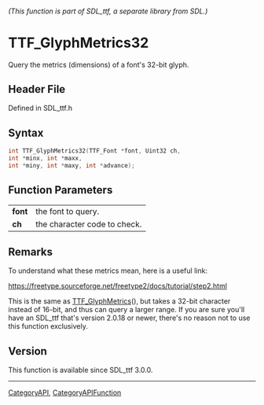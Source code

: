 ###### (This function is part of SDL_ttf, a separate library from SDL.)
# TTF_GlyphMetrics32

Query the metrics (dimensions) of a font's 32-bit glyph.

## Header File

Defined in SDL_ttf.h

## Syntax

```c
int TTF_GlyphMetrics32(TTF_Font *font, Uint32 ch,
int *minx, int *maxx,
int *miny, int *maxy, int *advance);

```

## Function Parameters

|              |                              |
| ------------ | ---------------------------- |
| **font**     | the font to query.           |
| **ch**       | the character code to check. |

## Remarks

To understand what these metrics mean, here is a useful link:

https://freetype.sourceforge.net/freetype2/docs/tutorial/step2.html

This is the same as [TTF_GlyphMetrics](TTF_GlyphMetrics)(), but takes a
32-bit character instead of 16-bit, and thus can query a larger range. If
you are sure you'll have an SDL_ttf that's version 2.0.18 or newer, there's
no reason not to use this function exclusively.

## Version

This function is available since SDL_ttf 3.0.0.

----
[CategoryAPI](CategoryAPI), [CategoryAPIFunction](CategoryAPIFunction)

